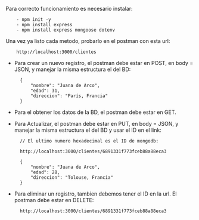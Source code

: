 Para correcto funcionamiento es necesario instalar:

        - npm init -y
        - npm install express
        - npm install express mongoose dotenv


Una vez ya listo cada metodo, probarlo en el postman con esta url:

        http://localhost:3000/clientes

    
- Para crear un nuevo registro, el postman debe estar en POST, en body = JSON, y manejar la misma estructura el del BD:

        {
            "nombre": "Juana de Arco",
            "edad": 31,
            "direccion": "París, Francia"
        }


- Para el obtener los datos de la BD, el postman debe estar en GET.

- Para Actualizar, el postman debe estar en PUT, en body = JSON, y manejar la misma estructura el del BD y usar el ID en el link:
        
        // El ultimo numero hexadecimal es el ID de mongodb:

        http://localhost:3000/clientes/6891331f773fceb88a88eca3       

        {
            "nombre": "Juana de Arco",
            "edad": 28,
            "direccion": "Tolouse, Francia"
        }

- Para eliminar un registro, tambien debemos tener el ID en la url. El postman debe estar en DELETE:

        http://localhost:3000/clientes/6891331f773fceb88a88eca3  

